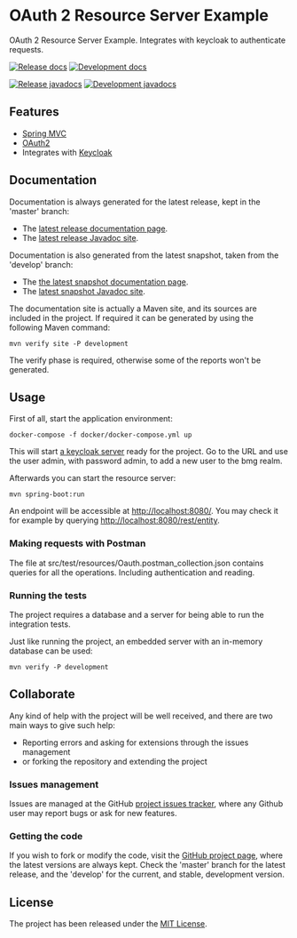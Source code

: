 # OAuth 2 Resource Server Example

OAuth 2 Resource Server Example. Integrates with keycloak to authenticate requests.

[![Release docs](https://img.shields.io/badge/docs-release-blue.svg)][site-release]
[![Development docs](https://img.shields.io/badge/docs-develop-blue.svg)][site-develop]

[![Release javadocs](https://img.shields.io/badge/javadocs-release-blue.svg)][javadoc-release]
[![Development javadocs](https://img.shields.io/badge/javadocs-develop-blue.svg)][javadoc-develop]

## Features

- [Spring MVC](https://spring.io/)
- [OAuth2](https://oauth.net/2/)
- Integrates with [Keycloak](https://www.keycloak.org/)

## Documentation

Documentation is always generated for the latest release, kept in the 'master' branch:

- The [latest release documentation page][site-release].
- The [latest release Javadoc site][javadoc-release].

Documentation is also generated from the latest snapshot, taken from the 'develop' branch:

- The [the latest snapshot documentation page][site-develop].
- The [latest snapshot Javadoc site][javadoc-develop].

The documentation site is actually a Maven site, and its sources are included in the project. If required it can be generated by using the following Maven command:

```
mvn verify site -P development
```

The verify phase is required, otherwise some of the reports won't be generated.

## Usage

First of all, start the application environment:

```
docker-compose -f docker/docker-compose.yml up
```

This will start [a keycloak server](http://localhost:8090/) ready for the project. Go to the URL and use the user admin, with password admin, to add a new user to the bmg realm.

Afterwards you can start the resource server:

```
mvn spring-boot:run
```

An endpoint will be accessible at [http://localhost:8080/](http://localhost:8080/). You may check it for example by querying [http://localhost:8080/rest/entity](http://localhost:8080/rest/entity).

### Making requests with Postman

The file at src/test/resources/Oauth.postman_collection.json contains queries for all the operations. Including authentication and reading.

### Running the tests

The project requires a database and a server for being able to run the integration tests.

Just like running the project, an embedded server with an in-memory database can be used:

```
mvn verify -P development
```

## Collaborate

Any kind of help with the project will be well received, and there are two main ways to give such help:

- Reporting errors and asking for extensions through the issues management
- or forking the repository and extending the project

### Issues management

Issues are managed at the GitHub [project issues tracker][issues], where any Github user may report bugs or ask for new features.

### Getting the code

If you wish to fork or modify the code, visit the [GitHub project page][scm], where the latest versions are always kept. Check the 'master' branch for the latest release, and the 'develop' for the current, and stable, development version.

## License

The project has been released under the [MIT License][license].

[issues]: https://github.com/bernardo-mg/darksouls-explorer/issues
[javadoc-develop]: https://docs.bernardomg.com/development/maven/darksouls-explorer/apidocs
[javadoc-release]: https://docs.bernardomg.com/maven/darksouls-explorer/apidocs
[license]: https://www.opensource.org/licenses/mit-license.php
[scm]: https://github.com/bernardo-mg/darksouls-explorer
[site-develop]: https://docs.bernardomg.com/development/maven/darksouls-explorer
[site-release]: https://docs.bernardomg.com/maven/darksouls-explorer
